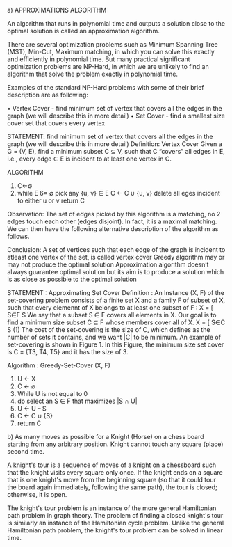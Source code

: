 a) 
APPROXIMATIONS ALGORITHM

An algorithm that runs in polynomial time and outputs a solution close to the optimal solution is called an approximation algorithm.

There are several optimization problems such as Minimum Spanning Tree (MST), Min-Cut, Maximum matching, in which you can solve this exactly and efficiently in polynomial time. But many practical significant optimization problems are NP-Hard, in which we are unlikely to find an algorithm that solve the problem exactly in polynomial time.

Examples of the standard NP-Hard problems with some of their brief description are as following:

• Vertex Cover - find minimum set of vertex that covers all the edges in the graph (we will describe this in more detail)
• Set Cover - find a smallest size cover set that covers every vertex

STATEMENT: find minimum set of vertex that covers all the edges in the graph (we will describe this in more detail) 
Definition: Vertex Cover 
Given a G = (V, E), find a minimum subset C ⊆ V, such that C “covers” all edges in E, i.e., every edge ∈ E is incident to at least one vertex in C.

ALGORITHM 
1) C←∅
2) while E 6= ∅
     pick any {u, v} ∈ E
     C ← C ∪ {u, v}
     delete all eges incident to either u or v
   return C
   
Observation:
The set of edges picked by this algorithm is a matching, no 2 edges touch each other (edges disjoint). In fact, it is a maximal matching. We can then have the following alternative description of the algorithm as follows. 

Conclusion:
A set of vertices such that each edge of the graph is incident to atleast one vertex of the set, is called vertex cover
Greedy algorithm may or may not produce the optimal solution
Approximation algorithm doesn’t always guarantee optimal solution but its aim is to produce a solution which is as close as possible to the optimal solution

STATEMENT : Approximating Set Cover
Definition : An Instance (X, F) of the set-covering problem consists of a finite set X and a family F of subset of X, such that every elemennt of X belongs to at least one subset of F :
 X = [ S∈F S 
We say that a subset S ∈ F covers all elements in X. Our goal is to find a minimum size subset C ⊆ F whose members cover all of X.
 X = [ S∈C S (1) 
The cost of the set-covering is the size of C, which defines as the number of sets it contains, and we want |C| to be minimum. An example of set-covering is shown in Figure 1. In this Figure, the minimum size set cover is C = {T3, T4, T5} and it has the size of 3.

Algorithm : Greedy-Set-Cover (X, F)

1)	U ← X 
2)	 C ← ∅ 
3)	 While U is not equal to 0
4)	do select an S ∈ F that maximizes |S ∩ U|
5)	U ← U – S
6)	C ← C ∪ {S}
7)	return C

b) As many moves as possible for a Knight (Horse) on a chess board starting from any arbitrary position. Knight cannot touch any square (place) second time.
 
 A knight's tour is a sequence of moves of a knight on a chessboard such that the knight visits every square only once. If the knight ends on a square that is one knight's move from the beginning square (so that it could tour the board again immediately, following the same path), the tour is closed; otherwise, it is open.
 
 The knight's tour problem is an instance of the more general Hamiltonian path problem in graph theory. The problem of finding a closed knight's tour is similarly an instance of the Hamiltonian cycle problem. Unlike the general Hamiltonian path problem, the knight's tour problem can be solved in linear time.


